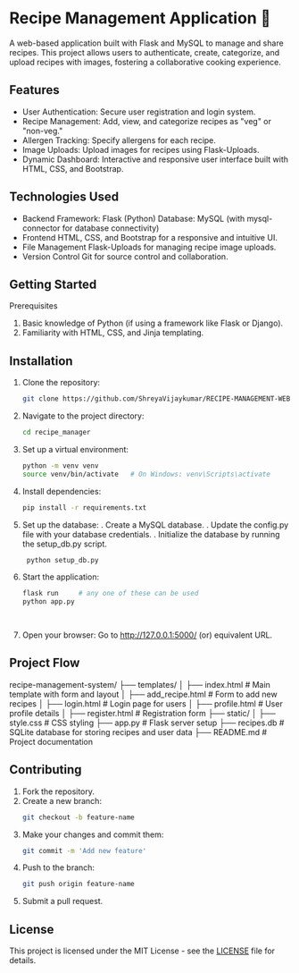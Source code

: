 # Recipe Management Application 🍲
A web-based application built with Flask and MySQL to manage and share recipes. This project allows users to authenticate, create, categorize, and upload recipes with images, fostering a collaborative cooking experience.

## Features
- User Authentication: Secure user registration and login system.
- Recipe Management: Add, view, and categorize recipes as "veg" or "non-veg."
- Allergen Tracking: Specify allergens for each recipe.
- Image Uploads: Upload images for recipes using Flask-Uploads.
- Dynamic Dashboard: Interactive and responsive user interface built with HTML, CSS, and Bootstrap.

## Technologies Used
- Backend
Framework: Flask (Python)
Database: MySQL (with mysql-connector for database connectivity)
- Frontend
HTML, CSS, and Bootstrap for a responsive and intuitive UI.
- File Management
Flask-Uploads for managing recipe image uploads.
- Version Control
Git for source control and collaboration.

## Getting Started
Prerequisites
  1. Basic knowledge of Python (if using a framework like Flask or Django).
  2. Familiarity with HTML, CSS, and Jinja templating.
  
## Installation

1. Clone the repository:
   ```bash
   git clone https://github.com/ShreyaVijaykumar/RECIPE-MANAGEMENT-WEBSITE.git
   
2. Navigate to the project directory:
   ```bash
   cd recipe_manager
   
3. Set up a virtual environment:
   ```bash
   python -m venv venv
   source venv/bin/activate   # On Windows: venv\Scripts\activate
   
4. Install dependencies:
   ```bash
   pip install -r requirements.txt
   
5. Set up the database:
    . Create a MySQL database.
    . Update the config.py file with your database credentials.
    . Initialize the database by running the setup_db.py script.
   ```bash
    python setup_db.py

6. Start the application:
   ```bash
   flask run     # any one of these can be used
   python app.py

  
7. Open your browser:
   Go to http://127.0.0.1:5000/
   (or) equivalent URL.

## Project Flow
recipe-management-system/
├── templates/
│   ├── index.html        # Main template with form and layout
│   ├── add_recipe.html   # Form to add new recipes
│   ├── login.html        # Login page for users
│   ├── profile.html      # User profile details
│   ├── register.html     # Registration form
├── static/
│   ├── style.css         # CSS styling
├── app.py                # Flask server setup
├── recipes.db            # SQLite database for storing recipes and user data
├── README.md             # Project documentation

## Contributing
1. Fork the repository.
2. Create a new branch:
   ```bash
   git checkout -b feature-name
4. Make your changes and commit them:
   ```bash
   git commit -m 'Add new feature'
6. Push to the branch:
   ```bash
   git push origin feature-name
8. Submit a pull request.

## License
This project is licensed under the MIT License - see the [LICENSE](./license) file for details.







   



